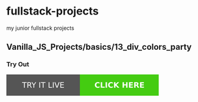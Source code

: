 # fullstack-projects
my junior fullstack projects
## Vanilla_JS_Projects/basics/13_div_colors_party

### Try Out
<a href="https://marslinoed.github.io/fullstack-projects/Vanilla_JS_Projects/basics/13_div_colors_party" target="_blank">
  <img src="../../../assets/icons/try-it-out.svg" alt="Try it live"> 
</a>
